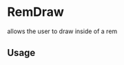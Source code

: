 # RemDraw

allows the user to draw inside of a rem

## Usage

<!-- TODO: Describe usage -->

<!-- ignore-after -->
